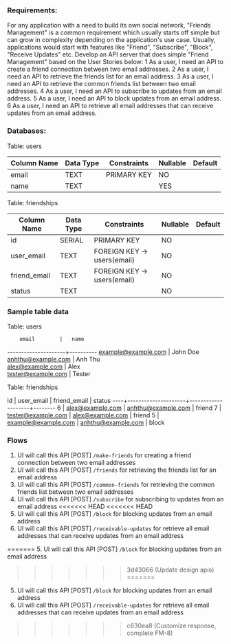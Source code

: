 ### Requirements:
For any application with a need to build its own social network, "Friends Management" is a common requirement which usually starts off simple but can grow in complexity depending on the application's use case. Usually, applications would start with features like "Friend", "Subscribe", "Block", "Receive Updates" etc. 
Develop an API server that does simple "Friend Management" based on the User Stories below:
1 As a user, I need an API to create a friend connection between two email addresses.
2 As a user, I need an API to retrieve the friends list for an email address.
3 As a user, I need an API to retrieve the common friends list between two email addresses.
4 As a user, I need an API to subscribe to updates from an email address.
5 As a user, I need an API to block updates from an email address.
6 As a user, I need an API to retrieve all email addresses that can receive updates from an email address.

### Databases:

Table: users

| Column Name | Data Type                | Constraints                  | Nullable | Default |
|-------------|--------------------------|------------------------------|----------|---------|
| email       | TEXT                     | PRIMARY KEY                  | NO       |         |
| name        | TEXT                     |                              | YES      |         |


Table: friendships

| Column Name | Data Type                | Constraints                  | Nullable | Default |
|-------------|--------------------------|------------------------------|----------|---------|
| id          | SERIAL                   | PRIMARY KEY                  | NO       |         |
| user_email  | TEXT                     | FOREIGN KEY -> users(email)  | NO       |         |
| friend_email| TEXT                     | FOREIGN KEY -> users(email)  | NO       |         |
| status      | TEXT                     |                              | NO       |         |

### Sample table data 

Table: users

        email        |   name   
---------------------+----------
 example@example.com | John Doe 
 anhthu@example.com  | Anh Thu  
 alex@example.com    | Alex     
 tester@example.com  | Tester  

Table: friendships

 id |     user_email      |    friend_email    | status
----+---------------------+--------------------+--------
  6 | alex@example.com    | anhthu@example.com | friend
  7 | tester@example.com  | alex@example.com   | friend
  5 | example@example.com | anhthu@example.com | block

### Flows
1. UI will call this API [POST] `/make-friends` for creating a friend connection between two email addresses
2. UI will call this API [POST] `/friends` for retrieving the friends list for an email address
3. UI will call this API [POST] `/common-friends` for retrieving the common friends list between two email addresses
4. UI will call this API [POST] `/subscribe` for subscribing to updates from an email address
<<<<<<< HEAD
<<<<<<< HEAD
5. UI will call this API [POST] `/block` for blocking updates from an email address
6. UI will call this API [POST] `/receivable-updates` for retrieve all email addresses that can receive updates from an email address

=======
5. UI will call this API [POST] `/block` for blocking updates from an email address
>>>>>>> 3d43066 (Update design apis)
=======
5. UI will call this API [POST] `/block` for blocking updates from an email address
6. UI will call this API [POST] `/receivable-updates` for retrieve all email addresses that can receive updates from an email address
>>>>>>> c630ea8 (Customize response, complete FM-8)
